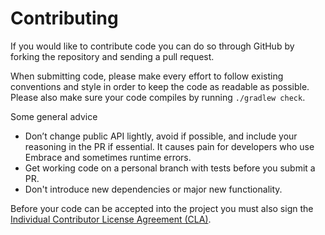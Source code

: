 Contributing
============

If you would like to contribute code you can do so through GitHub by
forking the repository and sending a pull request.

When submitting code, please make every effort to follow existing conventions
and style in order to keep the code as readable as possible. Please also make
sure your code compiles by running `./gradlew check`. 

Some general advice

- Don’t change public API lightly, avoid if possible, and include your reasoning in the PR if essential.  It causes pain for developers who use Embrace and sometimes runtime errors.
- Get working code on a personal branch with tests before you submit a PR.
- Don't introduce new dependencies or major new functionality.

Before your code can be accepted into the project you must also sign the
[Individual Contributor License Agreement (CLA)][1].


 [1]: https://embrace.io/
